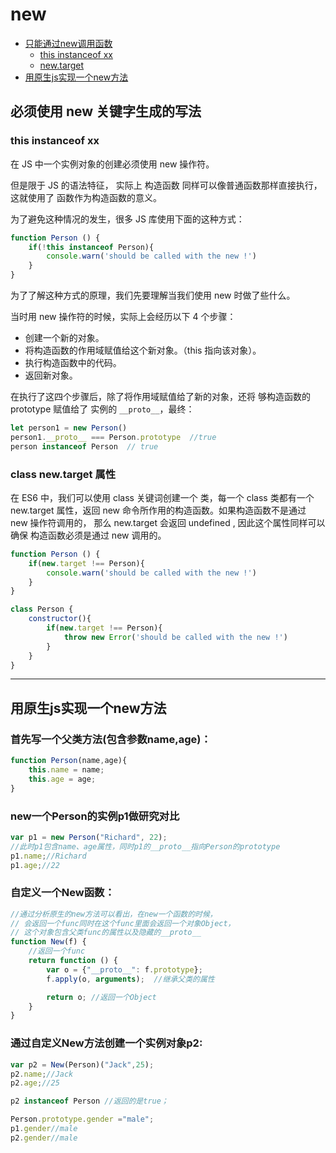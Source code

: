 # new 
- [只能通过new调用函数](#onlynew)
    - [this instanceof xx](#instanceof)
    - [new.target](#newtarget)
- [用原生js实现一个new方法](#hwnew)

<span id='onlynew'/>

## __必须使用 new 关键字生成的写法__

<span id='instanceof'/>

### __this instanceof xx__

在 JS 中一个实例对象的创建必须使用 new 操作符。

但是限于 JS 的语法特征， 实际上 构造函数 同样可以像普通函数那样直接执行，这就使用了 函数作为构造函数的意义。

为了避免这种情况的发生，很多 JS 库使用下面的这种方式：

```js
function Person () {
	if(!this instanceof Person){
		console.warn('should be called with the new !')
	}
}
```
为了了解这种方式的原理，我们先要理解当我们使用 new 时做了些什么。

当时用 new 操作符的时候，实际上会经历以下 4 个步骤：

- 创建一个新的对象。
- 将构造函数的作用域赋值给这个新对象。（this 指向该对象）。
- 执行构造函数中的代码。
- 返回新对象。

在执行了这四个步骤后，除了将作用域赋值给了新的对象，还将 够构造函数的 prototype 赋值给了 实例的 `__proto__`，最终：

```js
let person1 = new Person()
person1.__proto__ === Person.prototype  //true
person instanceof Person  // true 
```

<span id='newtarget'/>

### __class new.target 属性__

在 ES6 中，我们可以使用 class 关键词创建一个 类，每一个 class 类都有一个 new.target 属性，返回 new 命令所作用的构造函数。如果构造函数不是通过 new 操作符调用的， 那么 new.target 会返回 undefined , 因此这个属性同样可以确保 构造函数必须是通过 new 调用的。

```js
function Person () {
	if(new.target !== Person){
		console.warn('should be called with the new !')
	}
}

class Person {
	constructor(){
		if(new.target !== Person){
			throw new Error('should be called with the new !')
		}
	}
}
```

---

<span id='hwnew'/>

## __用原生js实现一个new方法__

### __首先写一个父类方法(包含参数name,age)：__
```js
function Person(name,age){
    this.name = name;
    this.age = age;
}
```
### __new一个Person的实例p1做研究对比__
```js
var p1 = new Person("Richard", 22);
//此时p1包含name、age属性，同时p1的__proto__指向Person的prototype
p1.name;//Richard
p1.age;//22
```
### __自定义一个New函数：__
```js
//通过分析原生的new方法可以看出，在new一个函数的时候，
// 会返回一个func同时在这个func里面会返回一个对象Object，
// 这个对象包含父类func的属性以及隐藏的__proto__
function New(f) {
    //返回一个func
    return function () {
        var o = {"__proto__": f.prototype};
        f.apply(o, arguments);  //继承父类的属性

        return o; //返回一个Object
    }
}
```
### __通过自定义New方法创建一个实例对象p2:__
```js
var p2 = New(Person)("Jack",25);
p2.name;//Jack
p2.age;//25

p2 instanceof Person //返回的是true；

Person.prototype.gender ="male";
p1.gender//male
p2.gender//male
```